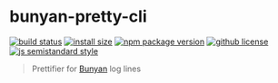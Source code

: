 # bunyan-pretty-cli 
[![build status](https://badgen.net/travis/vladimyr/bunyan-pretty-cli/master)](https://travis-ci.com/vladimyr/bunyan-pretty-cli)
[![install size](https://badgen.net/packagephobia/install/bunyan-pretty-cli)](https://packagephobia.now.sh/result?p=bunyan-pretty-cli)
[![npm package version](https://badgen.net/npm/v/bunyan-pretty-cli)](https://npm.im/bunyan-pretty-cli)
[![github license](https://badgen.net/github/license/vladimyr/bunyan-pretty-cli)](https://github.com/vladimyr/bunyan-pretty-cli/blob/master/LICENSE)
[![js semistandard style](https://badgen.net/badge/code%20style/semistandard/pink)](https://github.com/Flet/semistandard)

>Prettifier for [Bunyan](https://github.com/trentm/node-bunyan) log lines
